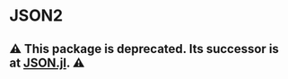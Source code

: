 # JSON2

## ⚠️ This package is deprecated. Its successor is at [JSON.jl](https://github.com/JuliaIO/JSON.jl). ⚠️
